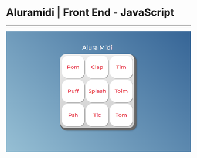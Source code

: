 # Aluramidi | Front End - JavaScript
---

<p align="center" >
     <img width="600" heigth="600" src="./images/print-Aluramidi.png">
</p>
